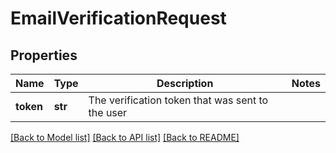 # EmailVerificationRequest

## Properties
Name | Type | Description | Notes
------------ | ------------- | ------------- | -------------
**token** | **str** | The verification token that was sent to the user | 

[[Back to Model list]](../README.md#documentation-for-models) [[Back to API list]](../README.md#documentation-for-api-endpoints) [[Back to README]](../README.md)

